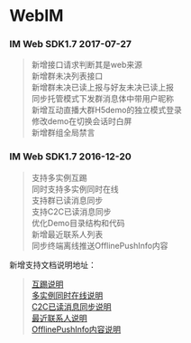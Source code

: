 # WebIM

### IM Web SDK1.7 2017-07-27
>新增接口请求判断其是web来源<br/>
>新增群未决列表接口<br/>
>新增群未决已读上报与好友未决已读上报<br/>
>同步托管模式下发群消息体中带用户昵称<br/>
>新增互动直播大群H5demo的独立模式登录<br/>
>修改demo在切换会话时白屏<br/>
>新增群组全局禁言<br/>

### IM Web SDK1.7 2016-12-20
>支持多实例互踢<br/>
>同时支持多实例同时在线<br/>
>支持群已读消息同步<br/>
>支持C2C已读消息同步<br/>
>优化Demo目录结构和代码<br/>
>新增最近联系人列表<br/>
>同步终端离线推送OfflinePushInfo内容<br/>

新增支持文档说明地址：<br/>

>[互踢说明](https://www.qcloud.com/document/product/269/2708#.E4.BA.92.E8.B8.A2)<br/>
>[多实例同时在线说明](https://www.qcloud.com/document/product/269/1595#2.1-.E7.94.A8.E6.88.B7.E4.BF.A1.E6.81.AF.E5.AF.B9.E8.B1.A1logininfo)</br>
>[C2C已读消息同步说明](https://www.qcloud.com/document/product/269/1595#2.9-.E4.BA.8B.E4.BB.B6.E5.9B.9E.E8.B0.83.E5.AF.B9.E8.B1.A1listeners.onc2ceventnotifys)<br/>
>[最近联系人说明](https://www.qcloud.com/document/product/269/1597#.E8.8E.B7.E5.8F.96.E6.9C.80.E8.BF.91.E8.81.94.E7.B3.BB.E4.BA.BA)<br/>
>[OfflinePushInfo内容说明]()<br/>


